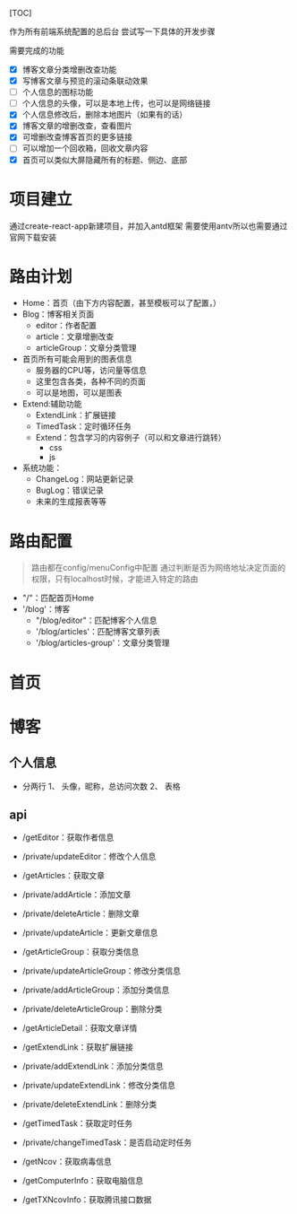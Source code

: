 [TOC]

作为所有前端系统配置的总后台
尝试写一下具体的开发步骤

需要完成的功能
- [x] 博客文章分类增删改查功能
- [x] 写博客文章与预览的滚动条联动效果
- [ ] 个人信息的图标功能
- [ ] 个人信息的头像，可以是本地上传，也可以是网络链接
- [x] 个人信息修改后，删除本地图片（如果有的话）
- [x] 博客文章的增删改查，查看图片
- [x] 可增删改查博客首页的更多链接
- [ ] 可以增加一个回收箱，回收文章内容
- [x] 首页可以类似大屏隐藏所有的标题、侧边、底部

# 项目建立
通过create-react-app新建项目，并加入antd框架
需要使用antv所以也需要通过官网下载安装

# 路由计划
- Home：首页（由下方内容配置，甚至模板可以了配置，）
- Blog：博客相关页面
  - editor：作者配置
  - article：文章增删改查
  - articleGroup：文章分类管理
- 首页所有可能会用到的图表信息
  - 服务器的CPU等，访问量等信息
  - 这里包含各类，各种不同的页面
  - 可以是地图，可以是图表
- Extend:辅助功能
  - ExtendLink：扩展链接
  - TimedTask：定时循环任务
  - Extend：包含学习的内容例子（可以和文章进行跳转）
    - css
    - js
- 系统功能：
  - ChangeLog：网站更新记录
  - BugLog：错误记录
  - 未来的生成报表等等


# 路由配置
> 路由都在config/menuConfig中配置
> 通过判断是否为网络地址决定页面的权限，只有localhost时候，才能进入特定的路由
- "/"：匹配首页Home
- '/blog'：博客
  - "/blog/editor"：匹配博客个人信息
  - '/blog/articles'：匹配博客文章列表
  - '/blog/articles-group'：文章分类管理


# 首页

# 博客
## 个人信息
- 分两行
1、 头像，昵称，总访问次数
2、 表格

## api
- /getEditor：获取作者信息
- /private/updateEditor：修改个人信息
  
- /getArticles：获取文章
- /private/addArticle：添加文章
- /private/deleteArticle：删除文章
- /private/updateArticle：更新文章信息

- /getArticleGroup：获取分类信息
- /private/updateArticleGroup：修改分类信息
- /private/addArticleGroup：添加分类信息
- /private/deleteArticleGroup：删除分类

- /getArticleDetail：获取文章详情

- /getExtendLink：获取扩展链接
- /private/addExtendLink：添加分类信息
- /private/updateExtendLink：修改分类信息
- /private/deleteExtendLink：删除分类

- /getTimedTask：获取定时任务
- /private/changeTimedTask：是否启动定时任务

- /getNcov：获取病毒信息
- /getComputerInfo：获取电脑信息
- /getTXNcovInfo：获取腾讯接口数据
